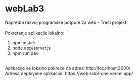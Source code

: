 # webLab3
Napredni razvoj programske potpore za web - Treći projekt
<br />
<br />
Pokretanje aplikacije lokalno:
<br />
1. npm install
2. node app/server.js
3. npm run dev
<br />
Aplikacije se lokalno pokreće na adresi http://localhost:3000/
<br />
Adresa deployane aplikacije: https://web-lab3-one.vercel.app/
